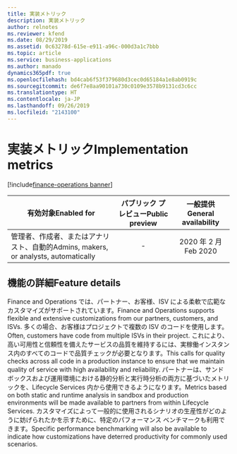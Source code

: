 ```yaml
---
title: 実装メトリック
description: 実装メトリック
author: relnotes
ms.reviewer: kfend
ms.date: 08/29/2019
ms.assetid: 0c63278d-615e-e911-a96c-000d3a1c7bbb
ms.topic: article
ms.service: business-applications
ms.author: manado
dynamics365pdf: true
ms.openlocfilehash: bd4cab6f53f379680d3cec0d65184a1e8ab0919c
ms.sourcegitcommit: de6f7e8aa90101a730c0109e3578b9131cd3c6cc
ms.translationtype: HT
ms.contentlocale: ja-JP
ms.lasthandoff: 09/26/2019
ms.locfileid: "2143100"
---
```

# <a name="implementation-metrics"></a><span data-ttu-id="e28aa-103">実装メトリック</span><span class="sxs-lookup"><span data-stu-id="e28aa-103">Implementation metrics</span></span>
[!include[finance-operations banner](../includes/finance-operations.md)]

| <span data-ttu-id="e28aa-104">有効対象</span><span class="sxs-lookup"><span data-stu-id="e28aa-104">Enabled for</span></span>    |  <span data-ttu-id="e28aa-105">パブリック プレビュー</span><span class="sxs-lookup"><span data-stu-id="e28aa-105">Public preview</span></span> | <span data-ttu-id="e28aa-106">一般提供</span><span class="sxs-lookup"><span data-stu-id="e28aa-106">General availability</span></span> | 
| ---------- | :----------: |:----------: |
|<span data-ttu-id="e28aa-107">管理者、作成者、またはアナリスト、自動的</span><span class="sxs-lookup"><span data-stu-id="e28aa-107">Admins, makers, or analysts, automatically</span></span>|-| <span data-ttu-id="e28aa-108">2020 年 2 月</span><span class="sxs-lookup"><span data-stu-id="e28aa-108">Feb 2020</span></span>|






## <a name="feature-details"></a><span data-ttu-id="e28aa-109">機能の詳細</span><span class="sxs-lookup"><span data-stu-id="e28aa-109">Feature details</span></span>
<!--feature detail start -->
<span data-ttu-id="e28aa-110">Finance and Operations では、パートナー、お客様、ISV による柔軟で広範なカスタマイズがサポートされています。</span><span class="sxs-lookup"><span data-stu-id="e28aa-110">Finance and Operations supports flexible and extensive customizations from our partners, customers, and ISVs.</span></span> <span data-ttu-id="e28aa-111">多くの場合、お客様はプロジェクトで複数の ISV のコードを使用します。</span><span class="sxs-lookup"><span data-stu-id="e28aa-111">Often, customers have code from multiple ISVs in their project.</span></span> <span data-ttu-id="e28aa-112">これにより、高い可用性と信頼性を備えたサービスの品質を維持するには、実稼働インスタンス内のすべてのコードで品質チェックが必要となります。</span><span class="sxs-lookup"><span data-stu-id="e28aa-112">This calls for quality checks across all code in a production instance to ensure that we maintain quality of service with high availability and reliability.</span></span> <span data-ttu-id="e28aa-113">パートナーは、サンドボックスおよび運用環境における静的分析と実行時分析の両方に基づいたメトリックを、Lifecycle Services 内から使用できるようになります。</span><span class="sxs-lookup"><span data-stu-id="e28aa-113">Metrics based on both static and runtime analysis in sandbox and production environments will be made available to partners from within Lifecycle Services.</span></span> <span data-ttu-id="e28aa-114">カスタマイズによって一般的に使用されるシナリオの生産性がどのように妨げられたかを示すために、特定のパフォーマンス ベンチマークも利用できます。</span><span class="sxs-lookup"><span data-stu-id="e28aa-114">Specific performance benchmarking will also be available to indicate how customizations have deterred productivity for commonly used scenarios.</span></span>
<!--feature detail end -->











